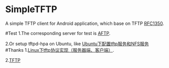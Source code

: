 # SimpleTFTP
A simple TFTP client for Android application, which base on TFTP [RFC1350](https://www.ietf.org/rfc/rfc1350.txt).

#Test
1.The corresponding server for test is [AFTP](https://github.com/seveas/atftp).

2.Or setup tftpd-hpa on Ubuntu, like [Ubuntu下配置tftp服务和NFS服务](http://www.cnblogs.com/shenhaocn/archive/2011/03/13/1983042.html)
#Thanks
1.[Linux下tftp协议实现（服务器端、客户端）](http://blog.csdn.net/konga/article/details/9132683).

2.[TFTP](https://www.google.com.hk/url?sa=t&rct=j&q=&esrc=s&source=web&cd=2&ved=0ahUKEwiLo_mW4NvOAhWMkpQKHfywDBcQFggnMAE&url=%68%74%74%70%3a%2f%2f%77%77%77%2e%69%6e%64%69%67%6f%6f%2e%63%6f%6d%2f%64%6f%78%2f%69%74%64%70%2f%30%37%5f%46%54%50%2d%54%46%54%50%2f%54%46%54%50%2e%70%64%66&usg=AFQjCNFP7eLbInC_WNhr-Fgoydlh5cEqIQ)
